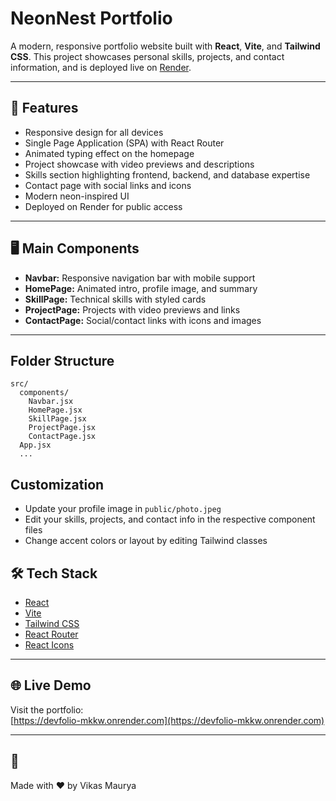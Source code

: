# NeonNest Portfolio

A modern, responsive portfolio website built with **React**, **Vite**, and **Tailwind CSS**. This project showcases personal skills, projects, and contact information, and is deployed live on [Render](https://devfolio-mkkw.onrender.com).

---

## 🚀 Features

- Responsive design for all devices
- Single Page Application (SPA) with React Router
- Animated typing effect on the homepage
- Project showcase with video previews and descriptions
- Skills section highlighting frontend, backend, and database expertise
- Contact page with social links and icons
- Modern neon-inspired UI
- Deployed on Render for public access

---

## 🖥️ Main Components

- **Navbar:** Responsive navigation bar with mobile support
- **HomePage:** Animated intro, profile image, and summary
- **SkillPage:** Technical skills with styled cards
- **ProjectPage:** Projects with video previews and links
- **ContactPage:** Social/contact links with icons and images

---

## Folder Structure

```
src/
  components/
    Navbar.jsx
    HomePage.jsx
    SkillPage.jsx
    ProjectPage.jsx
    ContactPage.jsx
  App.jsx
  ...
```


## Customization

- Update your profile image in `public/photo.jpeg`
- Edit your skills, projects, and contact info in the respective component files
- Change accent colors or layout by editing Tailwind classes


## 🛠️ Tech Stack

- [React](https://react.dev/)
- [Vite](https://vitejs.dev/)
- [Tailwind CSS](https://tailwindcss.com/)
- [React Router](https://reactrouter.com/)
- [React Icons](https://react-icons.github.io/react-icons/)

---

## 🌐 Live Demo

Visit the portfolio:  
[https://devfolio-mkkw.onrender.com](https://devfolio-mkkw.onrender.com)

---

## 🚩 



   Made with ❤️ by Vikas Maurya
